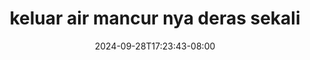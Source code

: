 --- 
title: "keluar air mancur nya deras sekali"
description: "   video bokep keluar air mancur nya deras sekali      "
date: 2024-09-28T17:23:43-08:00
file_code: "n9j024mjzqu4"
draft: false
cover: "gqjm0d9z3mcefy1y.jpg"
tags: ["keluar", "air", "mancur", "nya", "deras", "sekali", "bokep-indo", "bokep-viral", "bokep-ig"]
length: 90
fld_id: "1392267"
foldername: "airmancur"
categories: ["airmancur"]
views: 118
---